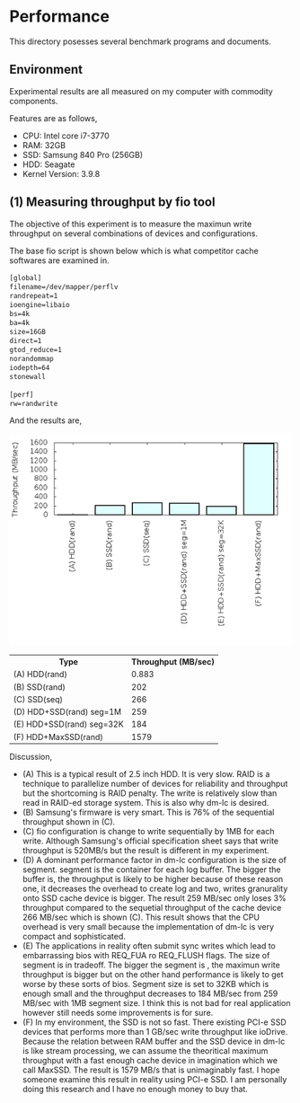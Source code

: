# Performance
This directory posesses several benchmark programs
and documents.

## Environment
Experimental results are
all measured on my computer with commodity components.

Features are as follows,  

- CPU: Intel core i7-3770  
- RAM: 32GB  
- SSD: Samsung 840 Pro (256GB)  
- HDD: Seagate 
- Kernel Version: 3.9.8  

## (1) Measuring throughput by fio tool
The objective of this experiment is to
measure the maximun write throughput
on several combinations of devices
and configurations.

The base fio script is shown below
which is what competitor cache softwares
are examined in.

```
[global]
filename=/dev/mapper/perflv
randrepeat=1
ioengine=libaio
bs=4k
ba=4k
size=16GB
direct=1
gtod_reduce=1
norandommap
iodepth=64
stonewall

[perf]
rw=randwrite
```

And the results are,

![fio benchmark](images/fio.png "fio benchmark")

<table>
 <tr>
  <th>Type</th><th>Throughput (MB/sec)</th>
 </tt>
 <tr>
  <td>(A) HDD(rand)</td><td>0.883</td>
 </tr>
 <tr>
  <td>(B) SSD(rand)</td><td>202</td>
 </tr>
 <tr>
  <td>(C) SSD(seq)</td><td>266</td>
 </tr>
 <tr>
  <td>(D) HDD+SSD(rand) seg=1M</td><td>259</td>
 </tr>
 <tr>
  <td>(E) HDD+SSD(rand) seg=32K</td><td>184</td>
 </tr>
 <tr>
  <td>(F) HDD+MaxSSD(rand)</td><td>1579</td>
 </tr>
</table>

Discussion,

- (A) This is a typical result of 2.5 inch HDD. It is very slow.
RAID is a technique to parallelize number of devices for
reliability and throughput but the shortcoming is RAID penalty.
The write is relatively slow than read in RAID-ed storage system.
This is also why dm-lc is desired.  
- (B) Samsung's firmware is very smart. This is 76% of
the sequential throughput shown in (C).  
- (C) fio configuration is change to write
sequentially by 1MB for each write.
Although Samsung's official specification sheet
says that write throughput is 520MB/s but
the result is different in my experiment.  
- (D) A dominant performance factor in dm-lc configuration
is the size of segment. segment is the container for each log buffer.
The bigger the buffer is, the throughput is likely to be higher
because of these reason one, it decreases the overhead to create log
and two, writes granurality onto SSD cache device is bigger.
The result 259 MB/sec only loses 3% throughput
compared to the sequetial throughput of the cache device 266 MB/sec 
which is shown (C). This result shows that 
the CPU overhead is very small because the implementation
of dm-lc is very compact and sophisticated.  
- (E) The applications in reality often submit sync writes
which lead to embarrassing bios with REQ_FUA ro REQ_FLUSH flags.
The size of segment is in tradeoff. The bigger the segment is
, the maximun write throughput is bigger but on the other hand
performance is likely to get worse by these sorts of bios.
Segment size is set to 32KB which is enough small and
the throughput decreases to 184 MB/sec from 259 MB/sec
with 1MB segment size. I think this is not bad for real application
however still needs some improvements is for sure.  
- (F) In my environment, the SSD is not so fast.
There existing PCI-e SSD devices that performs
more than 1 GB/sec write throughput like ioDrive.
Because the relation between RAM buffer and the SSD device
in dm-lc is like stream processing,
we can assume the theoritical maximum throughput
with a fast enough cache device in imagination which
we call MaxSSD.
The result is 1579 MB/s that is unimaginably fast.
I hope someone examine this result in reality using
PCI-e SSD. I am personally doing this research and
I have no enough money to buy that.
